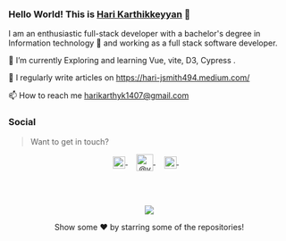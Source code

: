 ### Hello World! This is [Hari Karthikkeyyan](https://harikarthyk.com/) 👋 



I am an enthusiastic full-stack developer with a bachelor's degree in Information technology 🎒 and working as a full stack software developer.

🔭 I’m currently Exploring and learning Vue, vite, D3, Cypress .

<!-- 🌱 I’m currently learning AW -->

📝 I regularly write articles on https://hari-jsmith494.medium.com/

📫 How to reach me harikarthyk1407@gmail.com

### Social

> Want to get in touch?

<p align="center">
  <a href="https://www.linkedin.com/in/harikarthyk/">
  <img align="center" alt="Linkdein" width="22px" src="https://cdn.jsdelivr.net/npm/simple-icons@v3/icons/linkedin.svg" />
</a>&nbsp;&nbsp;&nbsp;
  <a href="https://hari-jsmith494.medium.com/" target="blank">
    <img align="center" src="https://cdn.jsdelivr.net/npm/simple-icons@3.0.1/icons/medium.svg" alt="@vadorequest" height="30" width="30" />
  </a>&nbsp;&nbsp;&nbsp;
<a href="https://github.com/Harikarthyk">
  <img align="center" alt="Instagram" width="22px" src="https://cdn.jsdelivr.net/npm/simple-icons@v3/icons/instagram.svg" />
</a> &nbsp;&nbsp;&nbsp;
</p>

<br>
</br>
 <p align="center">
   <img  src="https://github-readme-stats.vercel.app/api?username=Harikarthyk&theme=buefy&show_icons=true&count_private=true">
 </p>

<p align="center">Show some ❤️ by starring some of the repositories!</p> 
